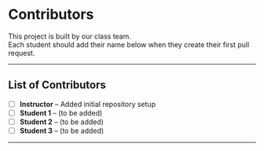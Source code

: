 # Contributors

This project is built by our class team.  
Each student should add their name below when they create their first pull request.

---

## List of Contributors
- [ ] **Instructor** – Added initial repository setup
- [ ] **Student 1** – (to be added)
- [ ] **Student 2** – (to be added)
- [ ] **Student 3** – (to be added)

---